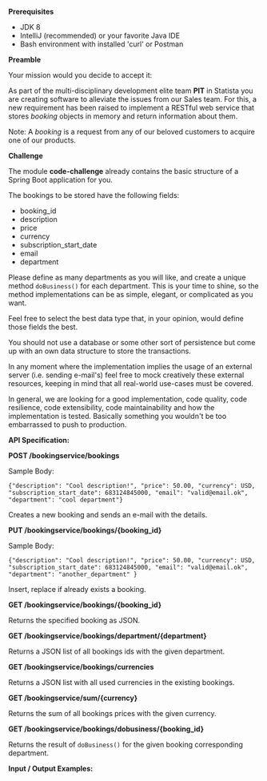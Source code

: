 **Prerequisites**

- JDK 8
- IntelliJ (recommended) or your favorite Java IDE
- Bash environment with installed 'curl' or Postman

**Preamble**
     
Your mission would you decide to accept it:

As part of the multi-disciplinary development elite team **PIT** in Statista you are creating software to alleviate the 
issues from our Sales team. For this, a new requirement has been raised to implement a RESTful web service that stores 
_booking_ objects in memory and return information about them.

Note: A _booking_ is a request from any of our beloved customers to acquire one of our products. 

**Challenge**

The module **code-challenge** already contains the basic structure of a Spring Boot application for you.

The bookings to be stored have the following fields:
 - booking_id
 - description
 - price
 - currency
 - subscription_start_date
 - email
 - department

Please define as many departments as you will like, and create a unique method `doBusiness()` for each department. This 
is your time to shine, so the method implementations can be as simple, elegant, or complicated as you want. 

Feel free to select the best data type that, in your opinion, would define those fields the best.

You should not use a database or some other sort of persistence but come up with an own data structure to store the 
transactions.

In any moment where the implementation implies the usage of an external server (i.e. sending e-mail's) feel free to mock
creatively these external resources, keeping in mind that all real-world use-cases must be covered.

In general, we are looking for a good implementation, code quality, code resilience, code extensibility, code 
maintainability and how the implementation is tested.
Basically something you wouldn't be too embarrassed to push to production.

**API Specification:**

**POST /bookingservice/bookings**

Sample Body:
```
{"description": "Cool description!", "price": 50.00, "currency": USD, "subscription_start_date": 683124845000, "email": "valid@email.ok", "department": "cool department"}
```

Creates a new booking and sends an e-mail with the details.

**PUT /bookingservice/bookings/{booking_id}**

Sample Body:
```
{"description": "Cool description!", "price": 50.00, "currency": USD, "subscription_start_date": 683124845000, "email": "valid@email.ok", "department": "another_department" }
```

Insert, replace if already exists a booking.

**GET /bookingservice/bookings/{booking_id}**

Returns the specified booking as JSON.

**GET /bookingservice/bookings/department/{department}**

Returns a JSON list of all bookings ids with the given department.

**GET /bookingservice/bookings/currencies**

Returns a JSON list with all used currencies in the existing bookings.

**GET /bookingservice/sum/{currency}**

Returns the sum of all bookings prices with the given currency.

**GET /bookingservice/bookings/dobusiness/{booking_id}**

Returns the result of `doBusiness()` for the given booking corresponding department.

**Input / Output Examples:**

